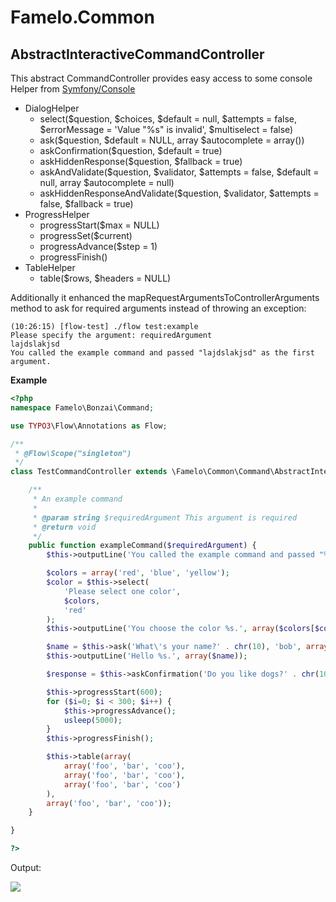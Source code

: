 Famelo.Common
=============

AbstractInteractiveCommandController
--------------------------------------------------------

This abstract CommandController provides easy access to some console Helper from [Symfony/Console](http://symfony.com/doc/current/components/console/helpers/index.html)

- DialogHelper
    - select($question, $choices, $default = null, $attempts = false, $errorMessage = 'Value "%s" is invalid', $multiselect = false)
    - ask($question, $default = NULL, array $autocomplete = array())
    - askConfirmation($question, $default = true)
    - askHiddenResponse($question, $fallback = true)
    - askAndValidate($question, $validator, $attempts = false, $default = null, array $autocomplete = null)
    - askHiddenResponseAndValidate($question, $validator, $attempts = false, $fallback = true)
- ProgressHelper
    - progressStart($max = NULL)
    - progressSet($current)
    - progressAdvance($step = 1)
    - progressFinish()
- TableHelper
    - table($rows, $headers = NULL)

Additionally it enhanced the mapRequestArgumentsToControllerArguments method to ask for required arguments instead of throwing an exception:

```
(10:26:15) [flow-test] ./flow test:example
Please specify the argument: requiredArgument
lajdslakjsd
You called the example command and passed "lajdslakjsd" as the first argument.
```

**Example**

```php
<?php
namespace Famelo\Bonzai\Command;

use TYPO3\Flow\Annotations as Flow;

/**
 * @Flow\Scope("singleton")
 */
class TestCommandController extends \Famelo\Common\Command\AbstractInteractiveCommandController {

	/**
	 * An example command
	 *
	 * @param string $requiredArgument This argument is required
	 * @return void
	 */
	public function exampleCommand($requiredArgument) {
		$this->outputLine('You called the example command and passed "%s" as the first argument.', array($requiredArgument));

		$colors = array('red', 'blue', 'yellow');
		$color = $this->select(
			'Please select one color',
			$colors,
			'red'
		);
		$this->outputLine('You choose the color %s.', array($colors[$color]));

		$name = $this->ask('What\'s your name?' . chr(10), 'bob', array('bob', 'sally', 'blake'));
		$this->outputLine('Hello %s.', array($name));

		$response = $this->askConfirmation('Do you like dogs?' . chr(10));

		$this->progressStart(600);
		for ($i=0; $i < 300; $i++) {
			$this->progressAdvance();
			usleep(5000);
		}
		$this->progressFinish();

		$this->table(array(
			array('foo', 'bar', 'coo'),
			array('foo', 'bar', 'coo'),
			array('foo', 'bar', 'coo')
		),
		array('foo', 'bar', 'coo'));
	}

}

?>
```

Output:

![](http://dl.dropbox.com/u/314491/Screenshots/jv-lk2135qp2.png)
